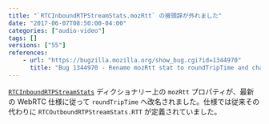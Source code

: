 ```yaml
---
title: "`RTCInboundRTPStreamStats.mozRtt` の接頭辞が外れました"
date: "2017-06-07T08:50:00-04:00"
categories: ["audio-video"]
tags: []
versions: ["55"]
references:
    - url: "https://bugzilla.mozilla.org/show_bug.cgi?id=1344970"
      title: "Bug 1344970 - Rename mozRtt stat to roundTripTime and change behavior to match spec"
---
```

[`RTCInboundRTPStreamStats`](https://w3c.github.io/webrtc-stats/#inboundrtpstats-dict*) ディクショナリー上の `mozRtt` プロパティが、最新の WebRTC 仕様に従って `roundTripTime` へ改名されました。仕様では従来その代わりに `RTCOutboundRTPStreamStats.RTT` が定義されていました。

